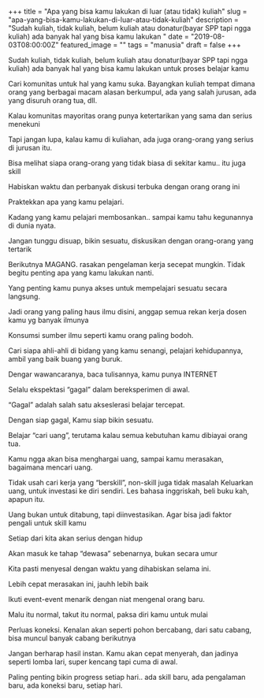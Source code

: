 +++
title = "Apa yang bisa kamu lakukan di luar (atau tidak) kuliah"
slug = "apa-yang-bisa-kamu-lakukan-di-luar-atau-tidak-kuliah"
description = "Sudah kuliah, tidak kuliah, belum kuliah atau donatur(bayar SPP tapi ngga kuliah) ada banyak hal yang bisa kamu lakukan "
date = "2019-08-03T08:00:00Z"
featured_image = ""
tags = "manusia"
draft = false
+++ 
 
Sudah kuliah, tidak kuliah, belum kuliah atau donatur(bayar SPP tapi ngga kuliah) ada banyak hal yang bisa kamu lakukan untuk proses belajar kamu

Cari komunitas untuk hal yang kamu suka. Bayangkan kuliah tempat dimana orang yang berbagai macam alasan berkumpul, ada yang salah jurusan, ada yang disuruh orang tua, dll. 

Kalau komunitas mayoritas orang punya ketertarikan yang sama dan serius menekuni

Tapi jangan lupa, kalau kamu di kuliahan, ada juga orang-orang yang serius di jurusan itu. 

Bisa melihat siapa orang-orang yang tidak biasa di sekitar kamu.. itu juga skill

Habiskan waktu dan perbanyak diskusi terbuka dengan orang orang ini

Praktekkan apa yang kamu pelajari.

Kadang yang kamu pelajari membosankan.. sampai kamu tahu kegunannya di dunia nyata.

Jangan tunggu disuap, bikin sesuatu, diskusikan dengan orang-orang yang tertarik

Berikutnya MAGANG. rasakan pengelaman kerja secepat mungkin. Tidak begitu penting apa yang kamu lakukan nanti.

Yang penting kamu punya akses untuk mempelajari sesuatu secara langsung.

Jadi orang yang paling haus ilmu disini, anggap semua rekan kerja dosen kamu yg banyak ilmunya

Konsumsi sumber ilmu seperti kamu orang paling bodoh. 

Cari siapa ahli-ahli di bidang yang kamu senangi, pelajari kehidupannya, ambil yang baik buang yang buruk.

Dengar wawancaranya, baca tulisannya, kamu punya INTERNET

Selalu ekspektasi “gagal” dalam bereksperimen di awal. 

“Gagal” adalah salah satu akseslerasi belajar tercepat. 

Dengan siap gagal, Kamu siap bikin sesuatu.

Belajar “cari uang”, terutama kalau semua kebutuhan kamu dibiayai orang tua.

Kamu ngga akan bisa menghargai uang, sampai kamu merasakan, bagaimana mencari uang.

Tidak usah cari kerja yang “berskill”, non-skill juga tidak masalah
Keluarkan uang, untuk investasi ke diri sendiri.
Les bahasa inggriskah, beli buku kah, apapun itu. 

Uang bukan untuk ditabung, tapi diinvestasikan. Agar bisa jadi faktor pengali untuk skill kamu

Setiap dari kita akan serius dengan hidup

Akan masuk ke tahap “dewasa” sebenarnya, bukan secara umur

Kita pasti menyesal dengan waktu yang dihabiskan selama ini.

Lebih cepat merasakan ini, jauhh lebih baik

Ikuti event-event menarik dengan niat mengenal orang baru.

Malu itu normal, takut itu normal, paksa diri kamu untuk mulai

Perluas koneksi. Kenalan akan seperti pohon bercabang, dari satu cabang, bisa muncul banyak cabang berikutnya

Jangan berharap hasil instan. Kamu akan cepat menyerah, dan jadinya seperti lomba lari, super kencang tapi cuma di awal.

Paling penting bikin progress setiap hari.. ada skill baru, ada pengalaman baru, ada koneksi baru, setiap hari.